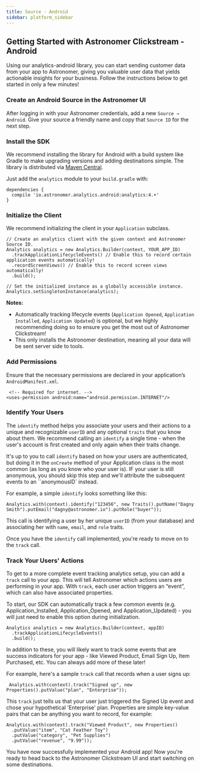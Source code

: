 ```yaml
---
title: Source - Android
sidebar: platform_sidebar
---
```


## Getting Started with Astronomer Clickstream - Android

Using our analytics-android library, you can start sending customer data from your app to Astronomer, giving you valuable user data that yields actionable insights for your business. Follow the instructions below to get started in only a few minutes!

### Create an Android Source in the Astronomer UI

After logging in with your Astronomer credentials, add a new `Source → Android`. Give your source a friendly name and copy that `Source ID` for the next step.

### Install the SDK

We recommend installing the library for Android with a build system like Gradle to make upgrading versions and adding destinations simple. The library is distributed via [Maven Central](http://search.maven.org/). 

Just add the `analytics` module to your `build.gradle` with:
```
dependencies {
  compile 'io.astronomer.analytics.android:analytics:4.+'
}
```

### Initialize the Client

We recommend initializing the client in your `Application` subclass.
```
// Create an analytics client with the given context and Astronomer Source ID.
Analytics analytics = new Analytics.Builder(context, YOUR_APP_ID)
  .trackApplicationLifecycleEvents() // Enable this to record certain application events automatically!
  .recordScreenViews() // Enable this to record screen views automatically!
  .build();

// Set the initialized instance as a globally accessible instance.
Analytics.setSingletonInstance(analytics);
```

**Notes:**

* Automatically tracking lifecycle events (`Application Opened`, `Application Installed`, `Application Updated`) is optional, but we highly recommending doing so to ensure you get the most out of Astronomer Clickstream!
* This only installs the Astronomer destination, meaning all your data will be sent server side to tools.

### Add Permissions

Ensure that the necessary permissions are declared in your application’s `AndroidManifest.xml`.
```
 <!-- Required for internet. -->
<uses-permission android:name="android.permission.INTERNET"/>
```

### Identify Your Users

The `identify` method helps you associate your users and their actions to a unique and recognizable `userID` and any optional `traits` that you know about them. We recommend calling an `identify` a single time - when the user's account is first created and only again when their traits change.

It's up to you to call `identify` based on how your users are authenticated, but doing it in the `onCreate` method of your Application class is the most common (as long as you know who your user is). IF your user is still anonymous, you should skip this step and we'll attribute the subsequent events to an ``anonymousID` instead.

For example, a simple `identify` looks something like this:
```
Analytics.with(context).identify("123456", new Traits().putName("Dagny Smith").putEmail("dagny@astronomer.io").putRole("buyer"));
```

This call is identifying a user by her unique `userID` (from your database) and associating her with `name`, `email`, and `role` traits.

Once you have the `identify` call implemented, you're ready to move on to the `track` call.

### Track Your Users' Actions

To get to a more complete event tracking analytics setup, you can add a `track` call to your app. This will tell Astronomer which actions users are performing in your app. With `track`, each user action triggers an “event”, which can also have associated properties.

To start, our SDK can automatically track a few common events (e.g. Application_Installed, Application_Opened, and Application_Updated) - you will just need to enable this option during initialization.
```
Analytics analytics = new Analytics.Builder(context, appID)
  .trackApplicationLifecycleEvents()
  .build();
```

In addition to these, you will likely want to track some events that are success indicators for your app - like Viewed Product, Email Sign Up, Item Purchased, etc. You can always add more of these later!

For example, here's a sample `track` call that records when a user signs up:
```
 Analytics.with(context).track("Signed up", new Properties().putValue("plan", "Enterprise"));
```

This `track` just tells us that your user just triggered the Signed Up event and chose your hypothetical 'Enterprise' plan. Properties are simple key-value pairs that can be anything you want to record, for example:
```
Analytics.with(context).track("Viewed Product", new Properties()
  .putValue("item", "Cat Feather Toy")
  .putValue("category", "Pet Supplies")
  .putValue("revenue", "9.99"));
  ```

You have now successfully implemented your Android app! Now you're ready to head back to the Astronomer Clickstream UI and start switching on some destinations.
